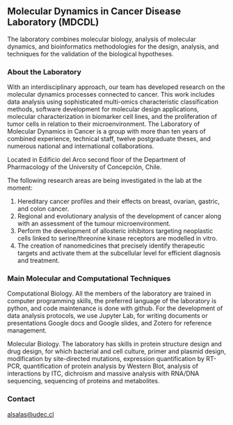 ## Molecular Dynamics in Cancer Disease Laboratory (MDCDL)

The laboratory combines molecular biology, analysis of molecular dynamics, and bioinformatics methodologies for the design, analysis, and techniques for the validation of the biological hypotheses.

### About the Laboratory

With an interdisciplinary approach, our team has developed research on the molecular dynamics processes connected to cancer. This work includes data analysis using sophisticated multi-omics characteristic classification methods, software development for molecular design applications, molecular characterization in biomarker cell lines, and the proliferation of tumor cells in relation to their microenvironment. The Laboratory of Molecular Dynamics in Cancer is a group with more than ten years of combined experience, technical staff, twelve postgraduate theses, and numerous national and international collaborations.  

Located in Edificio del Arco second floor of the Department of Pharmacology of the University of Concepción, Chile. 

The following research areas are being investigated in the lab at the moment: 

1) Hereditary cancer profiles and their effects on breast, ovarian, gastric, and colon cancer. 
2) Regional and evolutionary analysis of the development of cancer along with an assessment of the tumour microenvironment.
3) Perform the development of allosteric inhibitors targeting neoplastic cells linked to serine/threonine kinase receptors are modelled in vitro. 
4) The creation of nanomedicines that precisely identify therapeutic targets and activate them at the subcellular level for efficient diagnosis and treatment.  

### Main Molecular and Computational Techniques 

Computational Biology. All the members of the laboratory are trained in computer programming skills, the preferred language of the laboratory is python, and code maintenance is done with github. For the development of data analysis protocols, we use Jupyter Lab, for writing documents or presentations Google docs and Google slides, and Zotero for reference management.

Molecular Biology. The laboratory has skills in protein structure design and drug design, for which bacterial and cell culture, primer and plasmid design, modification by site-directed mutations, expression quantification by RT-PCR, quantification of protein analysis by Western Blot, analysis of interactions by ITC, dichroism and massive analysis with RNA/DNA sequencing, sequencing of proteins and metabolites.

### Contact

alsalas@udec.cl
